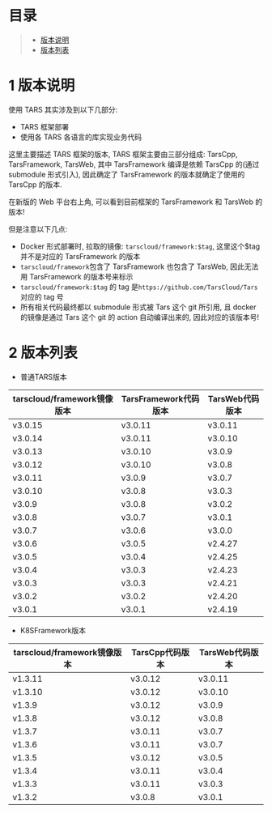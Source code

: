 # 目录

> - [版本说明](#chapter-1)
> - [版本列表](#chapter-2)

# 1 <span id="chapter-1"></span>版本说明

使用 TARS 其实涉及到以下几部分:

- TARS 框架部署
- 使用各 TARS 各语言的库实现业务代码

这里主要描述 TARS 框架的版本, TARS 框架主要由三部分组成: TarsCpp, TarsFramework, TarsWeb, 其中 TarsFramework 编译是依赖 TarsCpp 的(通过 submodule 形式引入), 因此确定了 TarsFramework 的版本就确定了使用的 TarsCpp 的版本.

在新版的 Web 平台右上角, 可以看到目前框架的 TarsFramework 和 TarsWeb 的版本!

但是注意以下几点:

- Docker 形式部署时, 拉取的镜像: `tarscloud/framework:$tag`, 这里这个$tag 并不是对应的 TarsFramework 的版本
- `tarscloud/framework`包含了 TarsFramework 也包含了 TarsWeb, 因此无法用 TarsFramework 的版本号来标示
- `tarscloud/framework:$tag` 的 tag 是`https://github.com/TarsCloud/Tars` 对应的 tag 号
- 所有相关代码最终都以 submodule 形式被 Tars 这个 git 所引用, 且 docker 的镜像是通过 Tars 这个 git 的 action 自动编译出来的, 因此对应的该版本号!

# 2 <span id="chapter-2"></span>版本列表

- 普通TARS版本

| tarscloud/framework镜像版本 | TarsFramework代码版本  | TarsWeb代码版本 |
|----------------------------|----------------------|----------------|
| v3.0.15                    | v3.0.11              | v3.0.11         |
| v3.0.14                    | v3.0.11              | v3.0.10         |
| v3.0.13                    | v3.0.10              | v3.0.9         |
| v3.0.12                    | v3.0.10              | v3.0.8         |
| v3.0.11                    | v3.0.9               | v3.0.7         |
| v3.0.10                    | v3.0.8               | v3.0.3         |
| v3.0.9                     | v3.0.8               | v3.0.2         |
| v3.0.8                     | v3.0.7               | v3.0.1         |
| v3.0.7                     | v3.0.6               | v3.0.0         |
| v3.0.6                     | v3.0.5               | v2.4.27        |
| v3.0.5                     | v3.0.4               | v2.4.25        |
| v3.0.4                     | v3.0.3               | v2.4.23        |
| v3.0.3                     | v3.0.3               | v2.4.21        |
| v3.0.2                     | v3.0.2               | v2.4.20        |
| v3.0.1                     | v3.0.1               | v2.4.19        |

- K8SFramework版本

| tarscloud/framework镜像版本 | TarsCpp代码版本  | TarsWeb代码版本 |
|----------------------------|----------------------|----------------|
| v1.3.11                    | v3.0.12              | v3.0.11         |
| v1.3.10                    | v3.0.12              | v3.0.10         |
| v1.3.9                     | v3.0.12              | v3.0.9         |
| v1.3.8                     | v3.0.12              | v3.0.8        |
| v1.3.7                     | v3.0.11              | v3.0.7        |
| v1.3.6                     | v3.0.11              | v3.0.7        |
| v1.3.5                     | v3.0.12              | v3.0.5        |
| v1.3.4                     | v3.0.11              | v3.0.4        |
| v1.3.3                     | v3.0.11              | v3.0.3        |
| v1.3.2                     | v3.0.8              | v3.0.1        |